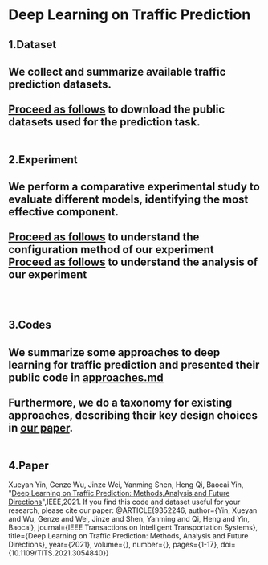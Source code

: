 Deep Learning on Traffic Prediction
====
1.Dataset
----
We collect and summarize available traffic prediction datasets.<br><br>
[Proceed as follows](https://github.com/xueyan-dut/Deep-Learning-on-Traffic-Prediction/blob/main/dataset/download_dataset.md) to download the public datasets used for the prediction task.<br><br><br>
2.Experiment
----
We perform a comparative experimental study to evaluate different models, identifying the most effective component.<br><br>
[Proceed as follows](https://github.com/xueyan-dut/Deep-Learning-on-Traffic-Prediction/blob/main/Experiment/config.md) to understand the configuration method of our experiment<br>[Proceed as follows](https://github.com/xueyan-dut/Deep-Learning-on-Traffic-Prediction/blob/main/Experiment/Results/analysis.md) to understand the analysis of our experiment<br><br><br><br>
3.Codes
----
We summarize some approaches to deep learning for traffic prediction and presented their public code in [approaches.md](https://github.com/xueyan-dut/Deep-Learning-on-Traffic-Prediction/blob/main/codes/approaches.md)<br><br>Furthermore, we do a taxonomy for existing approaches, describing their key design choices in [our paper](https://arxiv.org/pdf/2004.08555v4.pdf).<br><br><br>
4.Paper
----
Xueyan Yin, Genze Wu, Jinze Wei, Yanming Shen, Heng Qi, Baocai Yin, "[Deep Learning on Traffic Prediction: Methods,Analysis and Future Directions](https://ieeexplore.ieee.org/stamp/stamp.jsp?tp=&arnumber=9352246)",IEEE,2021.
If you find this code and dataset useful for your research, please cite our paper:
@ARTICLE{9352246,
  author={Yin, Xueyan and Wu, Genze and Wei, Jinze and Shen, Yanming and Qi, Heng and Yin, Baocai},
  journal={IEEE Transactions on Intelligent Transportation Systems}, 
  title={Deep Learning on Traffic Prediction: Methods, Analysis and Future Directions}, 
  year={2021},
  volume={},
  number={},
  pages={1-17},
  doi={10.1109/TITS.2021.3054840}}
